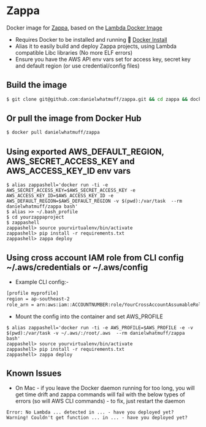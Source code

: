 # Zappa
Docker image for [Zappa](https://github.com/Miserlou/Zappa), based on the [Lambda Docker Image](https://github.com/lambci/docker-lambda)

* Requires Docker to be installed and running :whale2: [Docker Install](https://docs.docker.com/engine/installation/)
* Alias it to easily build and deploy Zappa projects, using Lambda compatible Libc libraries (No more ELF errors)
* Ensure you have the AWS API env vars set for access key, secret key and default region (or use credential/config files)

## Build the image
```bash
$ git clone git@github.com:danielwhatmuff/zappa.git && cd zappa && docker build -t danielwhatmuff/zappa .
```

## Or pull the image from Docker Hub
```bash
$ docker pull danielwhatmuff/zappa
```

## Using exported AWS_DEFAULT_REGION, AWS_SECRET_ACCESS_KEY and AWS_ACCESS_KEY_ID env vars
```
$ alias zappashell='docker run -ti -e AWS_SECRET_ACCESS_KEY=$AWS_SECRET_ACCESS_KEY -e AWS_ACCESS_KEY_ID=$AWS_ACCESS_KEY_ID -e AWS_DEFAULT_REGION=$AWS_DEFAULT_REGION -v $(pwd):/var/task  --rm danielwhatmuff/zappa bash'
$ alias >> ~/.bash_profile
$ cd yourzappaproject
$ zappashell
zappashell> source yourvirtualenv/bin/activate
zappashell> pip install -r requirements.txt
zappashell> zappa deploy
```

## Using cross account IAM role from CLI config ~/.aws/credentials or ~/.aws/config
* Example CLI config:-
```bash
[profile myprofile]
region = ap-southeast-2
role_arn = arn:aws:iam::ACCOUNTNUMBER:role/YourCrossAccountAssumableRole
```
* Mount the config into the container and set AWS_PROFILE
```
$ alias zappashell='docker run -ti -e AWS_PROFILE=$AWS_PROFILE -e -v $(pwd):/var/task -v ~/.aws/:/root/.aws  --rm danielwhatmuff/zappa bash'
zappashell> source yourvirtualenv/bin/activate
zappashell> pip install -r requirements.txt
zappashell> zappa deploy
```

## Known Issues
* On Mac - if you leave the Docker daemon running for too long, you will get time drift and zappa commands will fail with the below types of errors (so will AWS CLI commands) - to fix, just restart the daemon
```
Error: No Lambda ... detected in ... - have you deployed yet?
Warning! Couldn't get function ... in ... - have you deployed yet?
```

